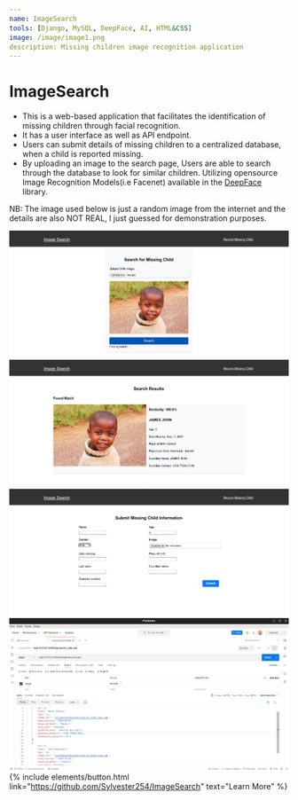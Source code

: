 ```yaml
---
name: ImageSearch
tools: [Django, MySQL, DeepFace, AI, HTML&CSS]
image: /image/image1.png
description: Missing children image recognition application
---
```


# **ImageSearch**

* This is a web-based application that facilitates the identification of missing children through facial recognition.
* It has a user interface as well as API endpoint.
* Users can submit details of missing children to a centralized database, when a child is reported missing.
* By uploading an image to the search page, Users are able to search through the database to look for similar children. Utilizing opensource Image Recognition Models(i.e Facenet) available in the [DeepFace](https://github.com/serengil/deepface) library.

NB: The image used below is just a random image from the internet and the details are also NOT REAL, I just guessed for demonstration purposes.

![Search](/image/image1.png)
![Results (if there is a match)](/image/image2.png)
![Record missing child](/image/image3.png)
![API usage](/image/image4.png)
{% include elements/button.html link="https://github.com/Sylvester254/ImageSearch" text="Learn More" %}
